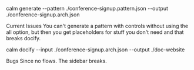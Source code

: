 calm generate --pattern ./conference-signup.pattern.json --output ./conference-signup.arch.json

Current Issues
You can't generate a pattern with controls without using the all option, but then you get placeholders for 
stuff you don't need and that breaks docify.


calm docify --input ./conference-signup.arch.json --output ./doc-website

Bugs
Since no flows. The sidebar breaks.